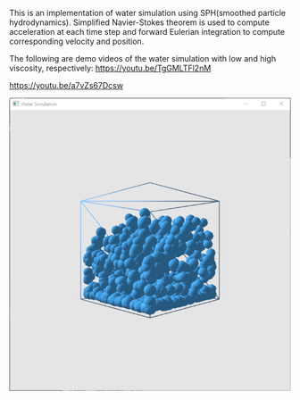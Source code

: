 This is an implementation of water simulation using SPH(smoothed particle hydrodynamics). 
Simplified Navier-Stokes theorem is used to compute acceleration at each time step and forward Eulerian integration to compute corresponding velocity and position.

The following are demo videos of the water simulation with low and high viscosity, respectively:
https://youtu.be/TgGMLTFl2nM

https://youtu.be/a7vZs67Dcsw

<p align="center">
  <img src="https://github.com/karaianas/WaterSimulation/blob/master/WaterSimulation/Images/WaterSim.PNG" width="640">
</p>
